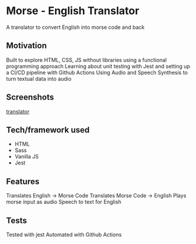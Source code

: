 # Morse - English Translator
A translator to convert English into morse code and back

## Motivation
Built to explore HTML, CSS, JS without libraries using a functional programming approach
Learning about unit testing with Jest and setting up a CI/CD pipeline with Github Actions
Using Audio and Speech Synthesis to turn textual data into audio

## Screenshots
[translator](assets/images/translator.png)

## Tech/framework used
- HTML
- Sass
- Vanilla JS
- Jest

## Features
Translates English -> Morse Code
Translates Morse Code -> English
Plays morse input as audio
Speech to text for English

## Tests
Tested with jest
Automated with Github Actions